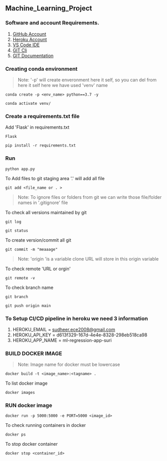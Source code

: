 ## Machine_Learning_Project

### Software and account Requirements.

1. [GitHub Account](https://github.com/)
2. [Heroku Account](https://id.heroku.com/login)
3. [VS Code IDE](https://code.visualstudio.com/download)
4. [GIT Cli](https://git-scm.com/downloads)
5. [GIT Documentation](https://git-scm.com/docs/gittutorial)

### Creating conda environment

>Note: '-p' will create enveronment here it self, so you can del from here it self here we have used 'venv' name
```
conda create -p <env_name> python==3.7 -y
```
    
```
conda activate venv/
```

### Create a requirements.txt file

Add 'Flask' in requirements.txt 
```
Flask
```

```
pip install -r requirements.txt
```

### Run
```
python app.py
```


To Add files to git staging area '.' will add all file
```
git add <file_name or . > 
```

>Note: To ignore files or folders from git we can write those file/folder names in '.gitignore' file


To check all versions maintained by git
```
git log
```        

```
git status
```

To create version/commit all git
```
git commit -m "meaaage"
```

>Note: 'origin 'is a variable clone URL will store in this origin variable 

To check remote 'URL or orgin'
```
git remote -v 
```


To check branch name
```
git branch 
```

```
git push origin main
```

### To Setup CI/CD pipeline in heroku we need 3 information

1. HEROKU_EMAIL = sudheer.ece2008@gmail.com
2. HEROKU_API_KEY = d613f329-167d-4e4e-8328-298eb518ca98
3. HEROKU_APP_NAME = ml-regression-app-suri


### BUILD DOCKER IMAGE

>Note: Image name for docker must be lowercase
```
docker build -t <image_name>:<tagname> .
```

To list docker image
```
docker images
```

### RUN docker image
```
docker run -p 5000:5000 -e PORT=5000 <image_id>
```

To check running containers in docker
```
docker ps
```

To stop docker container
```
docker stop <container_id>
```

